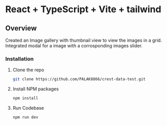 # React + TypeScript + Vite + tailwind

## Overview

Created an Image gallery with thumbnail view to view the images in a grid. Integrated modal for a image with a corrosponding images slider.

### Installation

1. Clone the repo
   ```sh
   git clone https://github.com/PALAK8866/crest-data-test.git
   ```
2. Install NPM packages
   ```sh
   npm install
   ```
3. Run Codebase
   ```sh
   npm run dev
   ```

